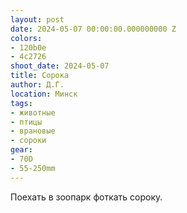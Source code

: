 ```yaml
---
layout: post
date: 2024-05-07 00:00:00.000000000 Z
colors:
- 120b0e
- 4c2726
shoot_date: 2024-05-07
title: Сорока
author: Д.Г.
location: Минск
tags:
- животные
- птицы
- врановые
- сороки
gear:
- 70D
- 55-250mm
---
```

Поехать в зоопарк фоткать сороку.

